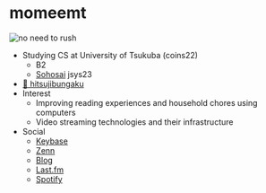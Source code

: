 # momeemt
![no need to rush](https://img.shields.io/badge/no_need_to_rush-:ok-important)

- Studying CS at University of Tsukuba (coins22)
  - B2
  - [Sohosai](https://github.com/sohosai) jsys23
- [🐏 hitsujibungaku](https://open.spotify.com/intl-ja/artist/6S8w5rLsEwjN21jQeRES0n)
- Interest
  - Improving reading experiences and household chores using computers
  - Video streaming technologies and their infrastructure
- Social
  - [Keybase](https://keybase.io/momeemt)
  - [Zenn](https://zenn.dev/momeemt)
  - [Blog](https://blog.momee.mt)
  - [Last.fm](https://www.last.fm/user/caoirigh_)
  - [Spotify](https://open.spotify.com/user/nkg94cf23lsyvmuj4e3kd6l7p?si=214e95bcf66f4340)
